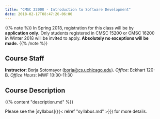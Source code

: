 ```yaml
---
title: "CMSC 22000 - Introduction to Software Development"
date: 2018-02-17T08:47:20-06:00
---
```


{{% note %}}
In Spring 2018, registration for this class will be by **application only**. Only students registered in CMSC 15200 or CMSC 16200 in Winter 2018 will be invited to apply. **Absolutely no exceptions will be made.**
{{% /note %}}

Course Staff
------------

**Instructor**: Borja Sotomayor ([borja@cs.uchicago.edu](mailto:borja@cs.uchicago.edu)). *Office*: Eckhart 120-B. *Office Hours*: MWF 10:30-11:30

Course Description
------------------

{{% content "description.md" %}}

Please see the [syllabus]({{< relref "syllabus.md" >}}) for more details.

